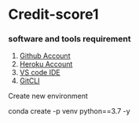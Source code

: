 # Credit-score1

### software and tools requirement

1. [Github Account](https://github.com/madankrish890/Credit-score1.git)
2. [Heroku Account](https://heroku.com)
3. [VS code IDE ](https//code.visualstudio.com)
4. [GitCLI](https://git-scm.com/book/en/v2/Getting-Started-The-Command-Line)


Create new environment

conda create -p venv python==3.7 -y

